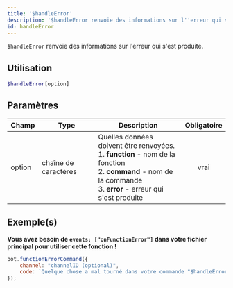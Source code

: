 ```yaml
---
title: '$handleError'
description: '$handleError renvoie des informations sur l''erreur qui s''est produite.'
id: handleError
---
```


`$handleError` renvoie des informations sur l'erreur qui s'est produite.

## Utilisation

```php
$handleError[option]
```

## Paramètres

| Champ  | Type                 | Description                                                                                                                                                                                      | Obligatoire |
| ------ | -------------------- | ------------------------------------------------------------------------------------------------------------------------------------------------------------------------------------------------ |:-----------:|
| option | chaîne de caractères | Quelles données doivent être renvoyées. <br /> 1. **function** - nom de la fonction <br /> 2. **command** - nom de la commande <br /> 3. **error** - erreur qui s'est produite |    vrai     |

## Exemple(s)

**Vous avez besoin de `events: ["onFunctionError"]` dans votre fichier principal pour utiliser cette fonction !**

```javascript
bot.functionErrorCommand({
    channel: "channelID (optional)",
    code: `Quelque chose a mal tourné dans votre commande "$handleError[command]" ! La fonction "$handleError[function]" a renvoyé l'erreur "$handleError[error]"!`
});
```
